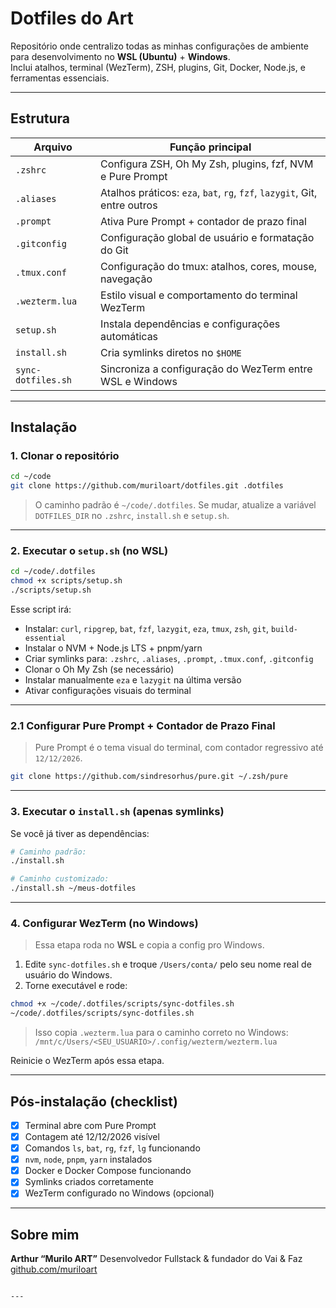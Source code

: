 # Dotfiles do Art

Repositório onde centralizo todas as minhas configurações de ambiente para desenvolvimento no **WSL (Ubuntu)** + **Windows**.  
Inclui atalhos, terminal (WezTerm), ZSH, plugins, Git, Docker, Node.js, e ferramentas essenciais.

---

## Estrutura

| Arquivo            | Função principal                                                          |
| ------------------ | ------------------------------------------------------------------------- |
| `.zshrc`           | Configura ZSH, Oh My Zsh, plugins, fzf, NVM e Pure Prompt                 |
| `.aliases`         | Atalhos práticos: `eza`, `bat`, `rg`, `fzf`, `lazygit`, Git, entre outros |
| `.prompt`          | Ativa Pure Prompt + contador de prazo final                               |
| `.gitconfig`       | Configuração global de usuário e formatação do Git                        |
| `.tmux.conf`       | Configuração do tmux: atalhos, cores, mouse, navegação                    |
| `.wezterm.lua`     | Estilo visual e comportamento do terminal WezTerm                         |
| `setup.sh`         | Instala dependências e configurações automáticas                          |
| `install.sh`       | Cria symlinks diretos no `$HOME`                                          |
| `sync-dotfiles.sh` | Sincroniza a configuração do WezTerm entre WSL e Windows                  |

---

## Instalação

### 1. Clonar o repositório

```bash
cd ~/code
git clone https://github.com/muriloart/dotfiles.git .dotfiles
```

> O caminho padrão é `~/code/.dotfiles`.
> Se mudar, atualize a variável `DOTFILES_DIR` no `.zshrc`, `install.sh` e `setup.sh`.

---

### 2. Executar o `setup.sh` (no WSL)

```bash
cd ~/code/.dotfiles
chmod +x scripts/setup.sh
./scripts/setup.sh
```

Esse script irá:

- Instalar: `curl`, `ripgrep`, `bat`, `fzf`, `lazygit`, `eza`, `tmux`, `zsh`, `git`, `build-essential`
- Instalar o NVM + Node.js LTS + pnpm/yarn
- Criar symlinks para: `.zshrc`, `.aliases`, `.prompt`, `.tmux.conf`, `.gitconfig`
- Clonar o Oh My Zsh (se necessário)
- Instalar manualmente `eza` e `lazygit` na última versão
- Ativar configurações visuais do terminal

---

### 2.1 Configurar Pure Prompt + Contador de Prazo Final

> Pure Prompt é o tema visual do terminal, com contador regressivo até `12/12/2026`.

```bash
git clone https://github.com/sindresorhus/pure.git ~/.zsh/pure
```

---

### 3. Executar o `install.sh` (apenas symlinks)

Se você já tiver as dependências:

```bash
# Caminho padrão:
./install.sh

# Caminho customizado:
./install.sh ~/meus-dotfiles
```

---

### 4. Configurar WezTerm (no Windows)

> Essa etapa roda no **WSL** e copia a config pro Windows.

1. Edite `sync-dotfiles.sh` e troque `/Users/conta/` pelo seu nome real de usuário do Windows.
2. Torne executável e rode:

```bash
chmod +x ~/code/.dotfiles/scripts/sync-dotfiles.sh
~/code/.dotfiles/scripts/sync-dotfiles.sh
```

> Isso copia `.wezterm.lua` para o caminho correto no Windows:
> `/mnt/c/Users/<SEU_USUARIO>/.config/wezterm/wezterm.lua`

Reinicie o WezTerm após essa etapa.

---

## Pós-instalação (checklist)

- [x] Terminal abre com Pure Prompt
- [x] Contagem até 12/12/2026 visível
- [x] Comandos `ls`, `bat`, `rg`, `fzf`, `lg` funcionando
- [x] `nvm`, `node`, `pnpm`, `yarn` instalados
- [x] Docker e Docker Compose funcionando
- [x] Symlinks criados corretamente
- [x] WezTerm configurado no Windows (opcional)

---

## Sobre mim

**Arthur “Murilo ART”**
Desenvolvedor Fullstack & fundador do Vai & Faz
[github.com/muriloart](https://github.com/muriloart)

```

---
```
